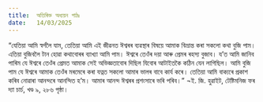 ```yaml
---
title:  অতিৰিক্ত অধ্যয়ন পাঠঃ
date:   14/03/2025
---
```


“যেতিয়া আমি স্বৰ্গলৈ যাম, তেতিয়া আমি এই জীৱনত ঈশ্বৰৰ ব্যৱস্থাৰ বিষয়ে আমাক বিভ্ৰান্ত কৰা সকলো কথা বুজি পাম। এতিয়া বুজিবলৈ টান হোৱা কথাবোৰৰ ব্যাখ্যা আমি পাম। ঈশ্বৰে তেওঁৰ দয়া আৰু প্ৰেমৰ ৰহস্য বুজাব। য’ত আমি জানিব পাৰিম যে ঈশ্বৰে তেওঁৰ প্ৰেমত আমাক সেই অভিজ্ঞতাবোৰ দিছিল যিবোৰ আটাইতকৈ কঠিন যেন লাগিছিল। আমি বুজি পাম যে ঈশ্বৰে আমাক তেওঁৰ মৰমেৰে কৰা যত্নত সকলো আমাৰ ভালৰ বাবে কাৰ্য কৰে। তেতিয়া আমি বাক্যৰে প্ৰকাশ কৰিব নোৱাৰা আনন্দৰে আনন্দিত হ’ম। আমাৰ আনন্দ ঈশ্বৰৰ প্ৰশংসাৰে ভৰি পৰিব।” ¬ই. জি. হুৱাইট, টেষ্টিমনিজ ফৰ দ্যা চাৰ্চ, খণ্ড ৯, ২৮৬ পৃষ্ঠা।